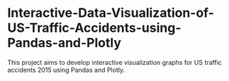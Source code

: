 # Interactive-Data-Visualization-of-US-Traffic-Accidents-using-Pandas-and-Plotly
This project aims to develop interactive visualization graphs for US traffic accidents 2015 using Pandas and Plotly.
